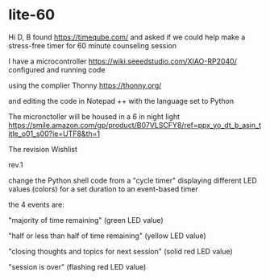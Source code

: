 # lite-60

Hi D,
B found https://timeqube.com/ and asked if we could help make a stress-free timer for 60 minute counseling session

I have a microcontroller https://wiki.seeedstudio.com/XIAO-RP2040/ configured and running code

using the complier Thonny https://thonny.org/

and editing the code in Notepad ++ with the language set to Python

The micronctoller will be housed in a 6 in night light https://smile.amazon.com/gp/product/B07VLSCFY8/ref=ppx_yo_dt_b_asin_title_o01_s00?ie=UTF8&th=1

The revision Wishlist

rev.1
	
change the Python shell code from a "cycle timer" displaying different LED values (colors) for a set duration to an event-based timer
		
the 4 events are:
			
"majority of time remaining" (green LED value)			

"half or less than half of time remaining" (yellow LED value)			

"closing thoughts and topics for next session" (solid red LED value)

"session is over" (flashing red LED value)
